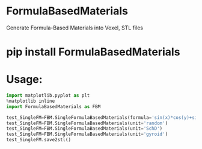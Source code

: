 # FormulaBasedMaterials
Generate Formula-Based Materials into Voxel, STL files

# pip install FormulaBasedMaterials

# Usage:
```python
import matplotlib.pyplot as plt
%matplotlib inline
import FormulaBasedMaterials as FBM

test_SingleFM=FBM.SingleFormulaBasedMaterials(formula='sin(x)*cos(y)+sin(y)*cos(z)+sin(z)*cos(x)+1', l=10, r=[1,1,1], a=[1,1,1], eps=0.2, res=0.2, png=True, smooth=True)
test_SingleFM=FBM.SingleFormulaBasedMaterials(unit='random')
test_SingleFM=FBM.SingleFormulaBasedMaterials(unit='SchD')
test_SingleFM=FBM.SingleFormulaBasedMaterials(unit='gyroid')
test_SingleFM.save2stl()
```
